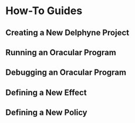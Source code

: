 # How-To Guides

## Creating a New Delphyne Project

## Running an Oracular Program

## Debugging an Oracular Program

## Defining a New Effect

## Defining a New Policy